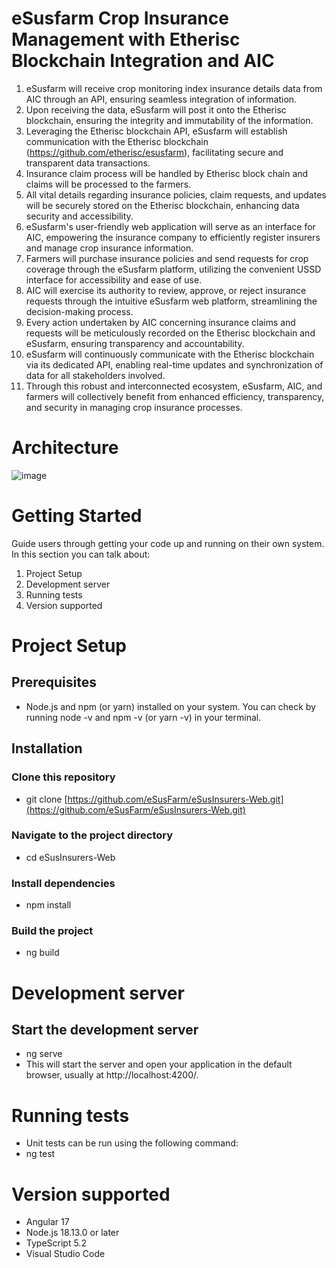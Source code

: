 # eSusfarm Crop Insurance Management with Etherisc Blockchain Integration and AIC

1. eSusfarm will receive crop monitoring index insurance details data from AIC through an API, ensuring seamless integration of information.
2. Upon receiving the data, eSusfarm will post it onto the Etherisc blockchain, ensuring the integrity and immutability of the information.
3. Leveraging the Etherisc blockchain API, eSusfarm will establish communication with the Etherisc blockchain (https://github.com/etherisc/esusfarm), facilitating secure and transparent data transactions.
4. Insurance claim process will be handled by Etherisc block chain and claims will be processed to the farmers.
5. All vital details regarding insurance policies, claim requests, and updates will be securely stored on the Etherisc blockchain, enhancing data security and accessibility.
6. eSusfarm's user-friendly web application will serve as an interface for AIC, empowering the insurance company to efficiently register insurers and manage crop insurance information.
7. Farmers will purchase insurance policies and send requests for crop coverage through the eSusfarm platform, utilizing the convenient USSD interface for accessibility and ease of use.
8. AIC will exercise its authority to review, approve, or reject insurance requests through the intuitive eSusfarm web platform, streamlining the decision-making process.
9. Every action undertaken by AIC concerning insurance claims and requests will be meticulously recorded on the Etherisc blockchain and eSusfarm, ensuring transparency and accountability.
10. eSusfarm will continuously communicate with the Etherisc blockchain via its dedicated API, enabling real-time updates and synchronization of data for all stakeholders involved.
11. Through this robust and interconnected ecosystem, eSusfarm, AIC, and farmers will collectively benefit from enhanced efficiency, transparency, and security in managing crop insurance processes.
    
# Architecture 

![image](https://github.com/eSusFarm/eSusInsurers-Web/assets/161411994/19958557-3314-471c-8f83-7fba96c346f7)

# Getting Started
Guide users through getting your code up and running on their own system. In this section you can talk about:
1.	Project Setup
2.	Development server
3.	Running tests
4.	Version supported
   
# Project Setup

## Prerequisites
 - Node.js and npm (or yarn) installed on your system. You can check by running node -v and npm -v (or yarn -v) in your terminal.
 
## Installation

### Clone this repository
- git clone [https://github.com/eSusFarm/eSusInsurers-Web.git](https://github.com/eSusFarm/eSusInsurers-Web.git)

### Navigate to the project directory
- cd eSusInsurers-Web

### Install dependencies
- npm install

### Build the project
- ng build

# Development server

## Start the development server
 - ng serve 
 - This will start the server and open your application in the default browser, usually at http://localhost:4200/.
 
# Running tests 
- Unit tests can be run using the following command:
- ng test

# Version supported
- Angular 17
- Node.js 18.13.0 or later
- TypeScript 5.2
- Visual Studio Code


